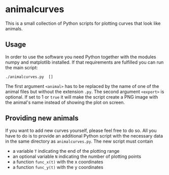 animalcurves
============

This is a small collection of Python scripts for plotting curves that look like animals.

## Usage

In order to use the software you need Python together with the modules numpy and matplotlib installed. 
If that requirements are fulfilled you can run the main script:

<code>./animalcurves.py <animal> [<export>]</code>

The first argument `<animal>` has to be replaced by the name of one of the animal files but without the extension `.py`. 
The second argument `<export>` is optional. If set to 1 or `true` it will make the script create a PNG image with the 
animal's name instead of showing the plot on screen.

## Providing new animals

If you want to add new curves yourself, please feel free to do so. All you have to do is to provide an additional
Python script with the necessary data in the same directory as `animalcurves.py`. The new script must contain
* a variable `T` indicating the end of the plotting range
* an optional variable `N` indicating the number of plotting points
* a function `func_x(t)` with the x coordinates
* a function `func_y(t)` with the y coordinates
